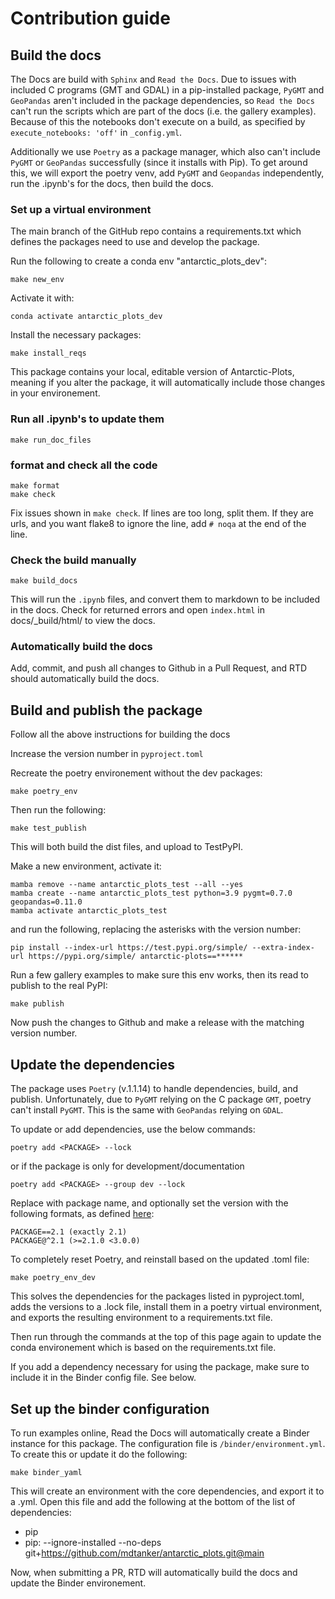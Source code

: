 # Contribution guide
## Build the docs
The Docs are build with `Sphinx` and `Read the Docs`. Due to issues with included C programs (GMT and GDAL) in a pip-installed package, `PyGMT` and `GeoPandas` aren't included in the package dependencies, so `Read the Docs` can't run the scripts which are part of the docs (i.e. the gallery examples). Because of this the notebooks don't execute on a build, as specified by `execute_notebooks: 'off'` in `_config.yml`.

Additionally we use `Poetry` as a package manager, which also can't include `PyGMT` or `GeoPandas` successfully (since it installs with Pip). To get around this, we will export the poetry venv, add `PyGMT` and `Geopandas` independently, run the .ipynb's for the docs, then build the docs.

### Set up a virtual environment

The main branch of the GitHub repo contains a requirements.txt which defines the packages need to use and develop the package.

Run the following to create a conda env "antarctic_plots_dev":

    make new_env

Activate it with:

    conda activate antarctic_plots_dev

Install the necessary packages:

    make install_reqs

This package contains your local, editable version of Antarctic-Plots, meaning if you alter the package, it will automatically include those changes in your environement. 

### Run all .ipynb's to update them

    make run_doc_files

### format and check all the code

    make format
    make check

Fix issues shown in `make check`. If lines are too long, split them. If they are urls, and you want flake8 to ignore the line, add `# noqa` at the end of the line. 

### Check the build manually

    make build_docs

This will run the `.ipynb` files, and convert them to markdown to be included in the docs.
Check for returned errors and open `index.html` in docs/_build/html/ to view the docs.

### Automatically build the docs 

Add, commit, and push all changes to Github in a Pull Request, and RTD should automatically build the docs.

## Build and publish the package
Follow all the above instructions for building the docs

Increase the version number in `pyproject.toml`

Recreate the poetry environement without the dev packages:

    make poetry_env

Then run the following:

    make test_publish

This will both build the dist files, and upload to TestPyPI.

Make a new environment, activate it:

    mamba remove --name antarctic_plots_test --all --yes
    mamba create --name antarctic_plots_test python=3.9 pygmt=0.7.0 geopandas=0.11.0
    mamba activate antarctic_plots_test

 and run the following, replacing the asterisks with the version number:

    pip install --index-url https://test.pypi.org/simple/ --extra-index-url https://pypi.org/simple/ antarctic-plots==******

Run a few gallery examples to make sure this env works, then its read to publish to the real PyPI:

    make publish

 Now push the changes to Github and make a release with the matching version number. 

## Update the dependencies
The package uses `Poetry` (v.1.1.14) to handle dependencies, build, and publish. Unfortunately, due to `PyGMT` relying on the C package `GMT`, poetry can't install `PyGMT`. This is the same with `GeoPandas` relying on `GDAL`. 

To update or add dependencies, use the below commands:

    poetry add <PACKAGE> --lock

or if the package is only for development/documentation

    poetry add <PACKAGE> --group dev --lock

Replace <PACKAGE> with package name, and optionally set the version with the following formats, as defined [here](https://python-poetry.org/docs/dependency-specification/):

    PACKAGE==2.1 (exactly 2.1)
    PACKAGE@^2.1 (>=2.1.0 <3.0.0)

To completely reset Poetry, and reinstall based on the updated .toml file:

    make poetry_env_dev

This solves the dependencies for the packages listed in pyproject.toml, adds the versions to a .lock file, install them in a poetry virtual environment, and exports the resulting environment to a requirements.txt file.

Then run through the commands at the top of this page again to update the conda environement which is based on the requirements.txt file.

If you add a dependency necessary for using the package, make sure to include it in the Binder config file. See below.

## Set up the binder configuration
To run examples online, Read the Docs will automatically create a Binder instance for this package. The configuration file is `/binder/environment.yml`. To create this or update it do the following:

    make binder_yaml

This will create an environment with the core dependencies, and export it to a .yml. Open this file and add the following at the bottom of the list of dependencies:

  - pip
  - pip:
    --ignore-installed --no-deps git+https://github.com/mdtanker/antarctic_plots.git@main

Now, when submitting a PR, RTD will automatically build the docs and update the Binder environement. 

<!-- This uses the doc_requirements.txt included in the repository, which was create with the below code:

    conda create --name doc_requirements python=3.9
    conda activate doc_requirements
    mamba install pytest flake8 isort jupyter-book 
    pip install black[jupyer]
    pip list --format=freeze > doc_requirements.txt

This should be included in the .readthedocs.yaml, so it should be the env RTD uses to build.
Since `execute_notebooks: "off"` is set in _config.yml, RTD shouldn't need any other packages installed to build.

Add, commit, and push all changes to Github, and RTD should automatically build the docs -->

<!-- ### Need local install to build

    conda create --name ant_plots_build --clone doc_requirements
    conda activate ant_plots_build
    conda install pandas numpy pooch xarray pyproj verde rioxarray netCDF4 pygmt geopandas

Export to requirements.txt
    
    pip list --format=freeze > requirements.txt

Add them to poetry.lock file
    cat requirements.txt | xargs poetry add
    pip install -r requirements.txt -->

<!-- ## Older instructions

## install the dependencies seperately:
    
    mamba install pandas numpy pooch xarray pyproj verde rioxarray pygmt geopandas netCDF4 tqdm

Optionally add ipykernel jupyterlab and notebook if you want to use iPython.

## to import working env into poetry
    mamba create --name antarctic_plots python=3.8
    mamba activate antarctic_plots
    mamba install pandas numpy pooch xarray pyproj verde rioxarray netCDF4 pygmt geopandas black pytest flake8 isort jupyter-book
    pip list --format=freeze > requirements.txt
    cat requirements.txt | xargs poetry add
    pip instal -e . 

## to get poetry to work
without hashes
    poetry export -f requirements.txt --output requirements.txt --dev --without-hashes
    pip install -r requirements.txt

or with hashes
    poetry export -f requirements.txt --output requirements.txt --dev 
    pip install --no-deps -r requirements.txt

pip install -e .
conda install pygmt geopandas -->
